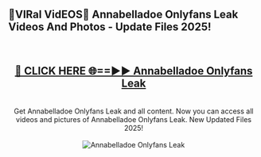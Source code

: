 <h2>🔴VIRal VidEOS🔴 Annabelladoe Onlyfans Leak Videos And Photos - Update Files 2025!</h2>
<br>
<div align="center">
<h2><a href="https://virallinks.top/odZfE0" rel="nofollow">🔴 CLICK HERE 🌐==►► Annabelladoe Onlyfans Leak</a></h2>
<br>
Get Annabelladoe Onlyfans Leak and all content. Now you can access all videos and pictures of Annabelladoe Onlyfans Leak. New Updated Files 2025!
<br>
<br>
<a href="https://virallinks.top/odZfE0" rel="nofollow" data-target="animated-image.originalLink"><img src="https://i.imgur.com/dJHk4Zq.gif)" alt="Annabelladoe Onlyfans Leak" style="max-width: 100%; display: inline-block;" data-target="animated-image.originalImage"></a>
</div>
<br>
